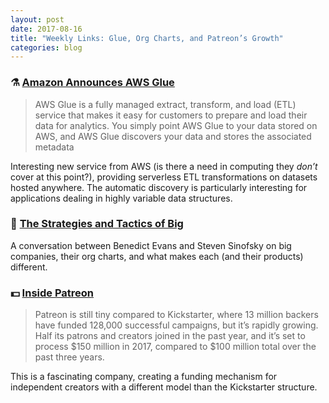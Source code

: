 ```yaml
---
layout: post
date: 2017-08-16
title: "Weekly Links: Glue, Org Charts, and Patreon’s Growth"
categories: blog
---
```


### ⚗️ [Amazon Announces AWS Glue](https://aws.amazon.com/glue/ "Amazon announces Glue")

> AWS Glue is a fully managed extract, transform, and load (ETL) service that makes it easy for customers to prepare and load their data for analytics. You simply point AWS Glue to your data stored on AWS, and AWS Glue discovers your data and stores the associated metadata

Interesting new service from AWS (is there a need in computing they _don’t_ cover at this point?), providing serverless ETL transformations on datasets hosted anywhere. The automatic discovery is particularly interesting for applications dealing in highly variable data structures.

### 🏢 [The Strategies and Tactics of Big](https://overcast.fm/+BlzFeGp2I)

A conversation between Benedict Evans and Steven Sinofsky on big companies, their org charts, and what makes each (and their products) different.

### 💵 [Inside Patreon](https://www.theverge.com/2017/8/3/16084248/patreon-profile-jack-conte-crowdfunding-art-politics-culture)

> Patreon is still tiny compared to Kickstarter, where 13 million backers have funded 128,000 successful campaigns, but it’s rapidly growing. Half its patrons and creators joined in the past year, and it’s set to process $150 million in 2017, compared to $100 million total over the past three years.

This is a fascinating company, creating a funding mechanism for independent creators with a different model than the Kickstarter structure.
